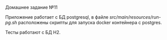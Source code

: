 Домашнее задание №11

Приложение работает с БД postgresql, в файле *src/main/resources/run-pg.sh* 
расположены скрипты для запуска docker контейнера с postgres.

Тесты работают с БД H2.